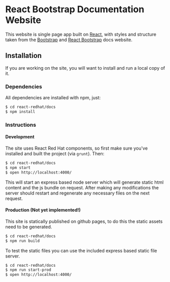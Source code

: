 # React Bootstrap Documentation Website

This website is single page app built on [React](http://facebook.github.io/react/), with styles and structure taken from the [Bootstrap](http://getbootstrap.com/) and [React Bootstrap](http://react-bootstrap.github.io/) docs website.
<!--The app is statically generated to HTML via node and then hosted it by pushing HTML to [GitHub Pages](http://pages.github.com/). -->

## Installation

If you are working on the site, you will want to install and run a local copy of it.

### Dependencies

All dependencies are installed with npm, just:

```sh
$ cd react-redhat/docs
$ npm install
```

### Instructions

#### Development

The site uses React Red Hat components, so first make sure you've installed and built the project (via `grunt`). Then:

```sh
$ cd react-redhat/docs
$ npm start
$ open http://localhost:4000/
```

This will start an express based node server which will generate static html content and the js bundle on request. After making any modifications the server should restart and regenerate any necessary files on the next request.

#### Production (Not yet implemented!)

This site is statically published on github pages, to do this the static assets need to be generated.

```sh
$ cd react-redhat/docs
$ npm run build
```

To test the static files you can use the included express based static file server.

```sh
$ cd react-redhat/docs
$ npm run start-prod
$ open http://localhost:4000/
```